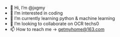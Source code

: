 - 👋 Hi, I’m @jxgmy
- 👀 I’m interested in coding
- 🌱 I’m currently learning python & machine learning
- 💞️ I’m looking to collaborate on OCR techs0
- 📫 How to reach me -> getmyhome@163.com

<!---
jxgmy/jxgmy is a ✨ special ✨ repository because its `README.md` (this file) appears on your GitHub profile.
You can click the Preview link to take a look at your changes.
--->
